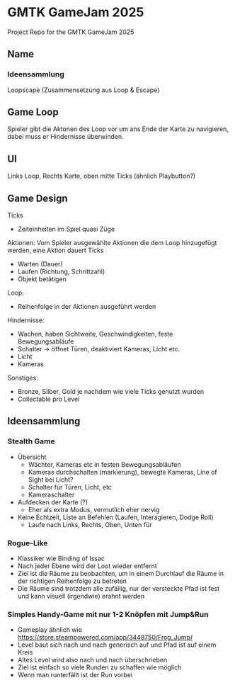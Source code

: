 # GMTK GameJam 2025

Project Repo for the GMTK GameJam 2025

## Name

### Ideensammlung

Loopscape (Zusammensetzung aus Loop & Escape)

## Game Loop

Spieler gibt die Aktonen des Loop vor um ans Ende der Karte zu navigieren, dabei muss er Hindernisse überwinden.

## UI

Links Loop, Rechts Karte, oben mitte Ticks (ähnlich Playbutton?)

## Game Design

Ticks
- Zeiteinheiten im Spiel quasi Züge

Aktionen: Vom Spieler ausgewählte Aktionen die dem Loop hinzugefügt werden, eine Aktion dauert Ticks
- Warten (Dauer)
- Laufen (Richtung, Schrittzahl)
- Objekt betätigen

Loop:
- Reihenfolge in der Aktionen ausgeführt werden

Hindernisse:
- Wachen, haben Sichtweite, Geschwindigkeiten, feste Bewegungsabläufe
- Schalter -> öffnet Türen, deaktiviert Kameras, Licht etc.
- Licht
- Kameras

Sonstiges:
- Bronze, Silber, Gold je nachdem wie viele Ticks genutzt wurden
- Collectable pro Level

## Ideensammlung

### Stealth Game
  * Übersicht
	* Wächter, Kameras etc in festen Bewegungsabläufen
	* Kameras durchschalten (markierung), bewegte Kameras, Line of Sight bei Licht?
	* Schalter für Türen, Licht, etc
	* Kameraschalter
  * Aufdecken der Karte (?)
	* Eher als extra Modus, vermutlich eher nervig
  * Keine Echtzeit, Liste an Befehlen (Laufen, Interagieren, Dodge Roll)
	* Laufe nach Links, Rechts, Oben, Unten für 
### Rogue-Like
  * Klassiker wie Binding of Issac
  * Nach jeder Ebene wird der Loot wieder entfernt
  * Ziel ist die Räume zu beobachten, um in einem Durchlauf die Räume in der richtigen Reihenfolge zu betreten
  * Die Räume sind trotzdem alle zufällig, nur der versteckte Pfad ist fest und kann visuell (irgendwie) erahnt werden
### Simples Handy-Game mit nur 1-2 Knöpfen mit Jump&Run
  * Gameplay ähnlich wie https://store.steampowered.com/app/3448750/Frog_Jump/
  * Level baut sich nach und nach generisch auf und Pfad ist auf einem Kreis
  * Altes Level wird also nach und nach überschrieben
  * Ziel ist einfach so viele Runden zu schaffen wie möglich
  * Wenn man runterfällt ist der Run vorbei
